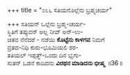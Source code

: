 +++
title = "೦೩೬ ಸತಿಯನೊಲ್ಲೆನು ಬ್ರಹ್ಮಚರ್ಯ"

+++
ಸತಿಯನ್ ಒಲ್ಲೆನು ಬ್ರಹ್ಮ-ಚರ್ಯ-   
ಸ್ಥಿತಿಗೆ ತಪ್ಪುವನ್ ಅಲ್ಲ ನೀವ್ ಅನ್-ಉ-  
ಚಿತವ ನೆನೆದರೆ - ನಡೆಯಿ **ಕೊಟ್ಟೆನು ಕಾಳಗವ** ನಿಮಗೆ  
ವ್ರತದ-ನಿಧಿ ಕುರು-ಭೂಮಿಯಲಿ ಶರ-  
ತತಿಯಲ್ ಇಪ್ಪತ್ತ್-ಒಂದು ದಿನ ಭೃಗು-  
ಸುತನ್ ಒಡನೆ ಕಾದಿದನು **ವಿರಥನ ಮಾಡಿದನು ಭೀಷ್ಮ**      ॥36॥